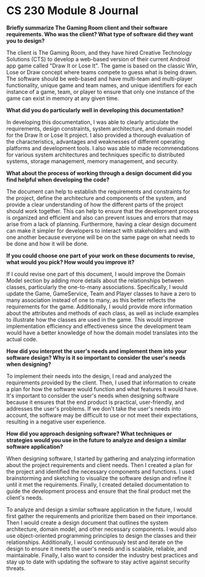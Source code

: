 # CS 230 Module 8 Journal

**Briefly summarize The Gaming Room client and their software requirements. Who was the client? What type of software did they want you to design?**

The client is The Gaming Room, and they have hired Creative Technology Solutions (CTS) to develop a web-based version of their current Android app game called "Draw It or Lose It". The game is based on the classic Win, Lose or Draw concept where teams compete to guess what is being drawn. The software should be web-based and have multi-team and multi-player functionality, unique game and team names, and unique identifiers for each instance of a game, team, or player to ensure that only one instance of the game can exist in memory at any given time.

**What did you do particularly well in developing this documentation?**

In developing this documentation, I was able to clearly articulate the requirements, design constraints, system architecture, and domain model for the Draw It or Lose It project. I also provided a thorough evaluation of the characteristics, advantages and weaknesses of different operating platforms and development tools. I also was able to made recommendations for various system architectures and techniques specific to distributed systems, storage management, memory management, and security.

**What about the process of working through a design document did you find helpful when developing the code?**

The document can help to establish the requirements and constraints for the project, define the architecture and components of the system, and provide a clear understanding of how the different parts of the project should work together. This can help to ensure that the development process is organized and efficient and also can prevent issues and errors that may arise from a lack of planning. Furthermore, having a clear design document can make it simpler for developers to interact with stakeholders and with one another because everyone will be on the same page on what needs to be done and how it will be done.

**If you could choose one part of your work on these documents to revise, what would you pick? How would you improve it?**

If I could revise one part of this document, I would improve the Domain Model section by adding more details about the relationships between classes, particularly the one-to-many associations. Specifically, I would update the Game, GameService, Team and Player classes to have a zero to many association instead of one to many, as this better reflects the requirements for the game. Additionally, I would provide more information about the attributes and methods of each class, as well as include examples to illustrate how the classes are used in the game. This would improve implementation efficiency and effectiveness since the development team would have a better knowledge of how the domain model translates into the actual code.

**How did you interpret the user's needs and implement them into your software design? Why is it so important to consider the user's needs when designing?**

To implement their needs into the design, I read and analyzed the requirements provided by the client. Then, I used that information to create a plan for how the software would function and what features it would have. It's important to consider the user's needs when designing software because it ensures that the end product is practical, user-friendly, and addresses the user's problems. If we don't take the user's needs into account, the software may be difficult to use or not meet their expectations, resulting in a negative user experience.

**How did you approach designing software? What techniques or strategies would you use in the future to analyze and design a similar software application?**

When designing software, I started by gathering and analyzing information about the project requirements and client needs. Then I created a plan for the project and identified the necessary components and functions. I used brainstorming and sketching to visualize the software design and refine it until it met the requirements. Finally, I created detailed documentation to guide the development process and ensure that the final product met the client's needs.

To analyze and design a similar software application in the future, I would first gather the requirements and prioritize them based on their importance. Then I would create a design document that outlines the system architecture, domain model, and other necessary components. I would also use object-oriented programming principles to design the classes and their relationships. Additionally, I would continuously test and iterate on the design to ensure it meets the user's needs and is scalable, reliable, and maintainable. Finally, I also want to consider the industry best practices and stay up to date with updating the software to stay active against security threats.

